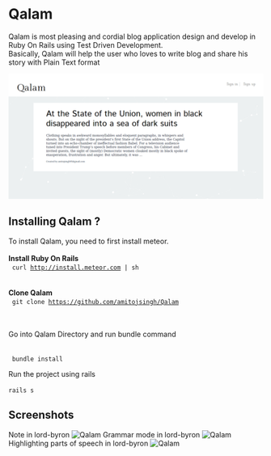 # Qalam
Qalam is most pleasing and cordial blog application design and develop in Ruby On Rails using Test Driven Development.  
Basically, Qalam will help the user who loves to write blog and share his story with Plain Text format

![Qalam](https://github.com/amitojsingh/Qalam/blob/master/public/images/home.png)

## Installing Qalam ?
To install Qalam, you need to first install meteor.
</br></br>
<b> Install Ruby On Rails</b></br>
<code> curl http://install.meteor.com | sh </code>
</br></br>
<b> Clone Qalam </b></br>
<code> git clone https://github.com/amitojsingh/Qalam </code>
</br></br>
<p>Go into Qalam Directory and run bundle command</p></br>
<code> bundle install</code>
<p> Run the project using rails</p>
<code>rails s</code>

## Screenshots
Note in lord-byron
![Qalam](/public/screenshots/1.png)
Grammar mode in lord-byron
![Qalam](/public/screenshots/2.png)
Highlighting parts of speech in lord-byron
![Qalam](/public/screenshots/3.png)
